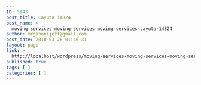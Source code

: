 ```yaml
---
ID: 5943
post_title: Cayuta 14824
post_name: >
  moving-services-moving-services-moving-services-cayuta-14824
author: mrgabonijeff@gmail.com
post_date: 2018-03-28 01:46:31
layout: page
link: >
  http://localhost/wordpress/moving-services-moving-services-moving-services-cayuta-14824/
published: true
tags: [ ]
categories: [ ]
---
```

